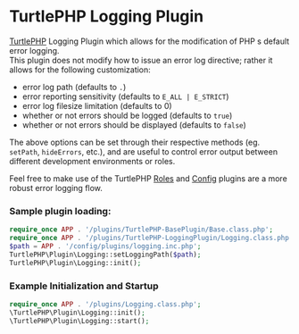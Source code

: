 TurtlePHP Logging Plugin
===

[TurtlePHP](https://github.com/onassar/TurtlePHP) Logging Plugin which allows
for the modification of PHP&nbsp;s default error logging.  
This plugin does not modify how to issue an error log directive; rather it
allows for the following customization:

 - error log path (defaults to `.`)
 - error reporting sensitivity (defaults to `E_ALL | E_STRICT`)
 - error log filesize limitation (defaults to 0)
 - whether or not errors should be logged (defaults to `true`)
 - whether or not errors should be displayed (defaults to `false`)

The above options can be set through their respective methods (eg. `setPath`,
`hideErrors`, etc.), and are useful to control error output between different
development environments or roles.

Feel free to make use of the TurtlePHP
[Roles](https://github.com/onassar/TurtlePHP-RolesPlugin) and
[Config](https://github.com/onassar/TurtlePHP-ConfigPlugin) plugins are a more
robust error logging flow.

### Sample plugin loading:
``` php
require_once APP . '/plugins/TurtlePHP-BasePlugin/Base.class.php';
require_once APP . '/plugins/TurtlePHP-LoggingPlugin/Logging.class.php';
$path = APP . '/config/plugins/logging.inc.php';
TurtlePHP\Plugin\Logging::setLoggingPath($path);
TurtlePHP\Plugin\Logging::init();
```

### Example Initialization and Startup
``` php
require_once APP . '/plugins/Logging.class.php';
\TurtlePHP\Plugin\Logging::init();
\TurtlePHP\Plugin\Logging::start();

```
